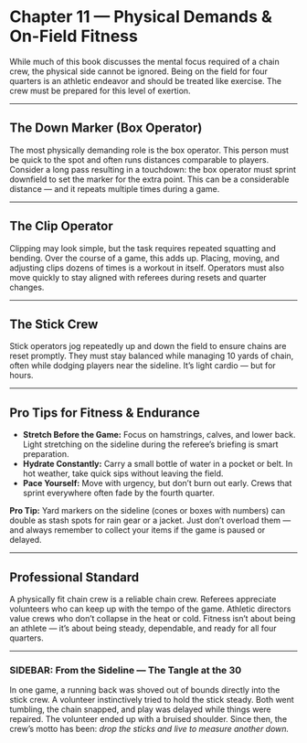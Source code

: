# Chapter 11 — Physical Demands & On-Field Fitness

While much of this book discusses the mental focus required of a chain crew, 
the physical side cannot be ignored. Being on the field for four quarters is 
an athletic endeavor and should be treated like exercise. The crew must be 
prepared for this level of exertion.  

---

## The Down Marker (Box Operator)

The most physically demanding role is the box operator. This person must be 
quick to the spot and often runs distances comparable to players. Consider a 
long pass resulting in a touchdown: the box operator must sprint downfield to 
set the marker for the extra point. This can be a considerable distance — and 
it repeats multiple times during a game.  

---

## The Clip Operator

Clipping may look simple, but the task requires repeated squatting and bending. 
Over the course of a game, this adds up. Placing, moving, and adjusting clips 
dozens of times is a workout in itself. Operators must also move quickly to 
stay aligned with referees during resets and quarter changes.  

---

## The Stick Crew

Stick operators jog repeatedly up and down the field to ensure chains are 
reset promptly. They must stay balanced while managing 10 yards of chain, 
often while dodging players near the sideline. It’s light cardio — but for 
hours.  

---

## Pro Tips for Fitness & Endurance

- **Stretch Before the Game:** Focus on hamstrings, calves, and lower back. 
  Light stretching on the sideline during the referee’s briefing is smart 
  preparation.  
- **Hydrate Constantly:** Carry a small bottle of water in a pocket or belt. 
  In hot weather, take quick sips without leaving the field.  
- **Pace Yourself:** Move with urgency, but don’t burn out early. Crews that 
  sprint everywhere often fade by the fourth quarter.  

**Pro Tip:** Yard markers on the sideline (cones or boxes with numbers) can 
double as stash spots for rain gear or a jacket. Just don’t overload them — 
and always remember to collect your items if the game is paused or delayed.  

<!-- end-protip -->

---

## Professional Standard

A physically fit chain crew is a reliable chain crew. Referees appreciate 
volunteers who can keep up with the tempo of the game. Athletic directors 
value crews who don’t collapse in the heat or cold. Fitness isn’t about being 
an athlete — it’s about being steady, dependable, and ready for all four 
quarters.  

---

### SIDEBAR: From the Sideline — The Tangle at the 30

In one game, a running back was shoved out of bounds directly into the stick 
crew. A volunteer instinctively tried to hold the stick steady. Both went 
tumbling, the chain snapped, and play was delayed while things were repaired. 
The volunteer ended up with a bruised shoulder. Since then, the crew’s motto 
has been: *drop the sticks and live to measure another down.*  

<!-- end-sidebar -->
